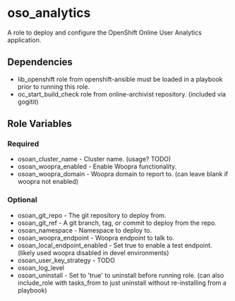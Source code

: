 # oso_analytics

A role to deploy and configure the OpenShift Online User Analytics application.

## Dependencies

- lib_openshift role from openshift-ansible must be loaded in a playbook prior to running this role.
- oc_start_build_check role from online-archivist repository. (included via gogitit)

## Role Variables

### Required

* osoan_cluster_name - Cluster name. (usage? TODO)
* osoan_woopra_enabled - Enable Woopra functionality.
* osoan_woopra_domain - Woopra domain to report to. (can leave blank if woopra not enabled)

### Optional

* osoan_git_repo - The git repository to deploy from.
* osoan_git_ref - A git branch, tag, or commit to deploy from the repo.
* osoan_namespace - Namespace to deploy to.
* osoan_woopra_endpoint - Woopra endpoint to talk to.
* osoan_local_endpoint_enabled - Set true to enable a test endpoint. (likely used woopra disabled in devel environments)
* osoan_user_key_strategy - TODO
* osoan_log_level
* osoan_uninstall - Set to 'true' to uninstall before running role. (can also include_role with tasks_from to just uninstall without re-installing from a playbook)

